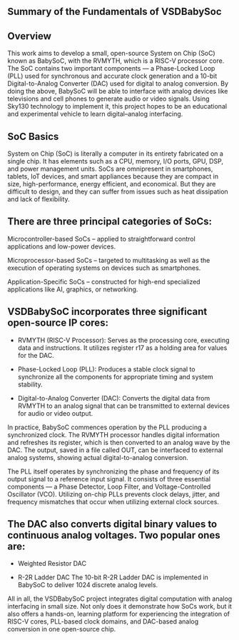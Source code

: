 ## Summary of the Fundamentals of VSDBabySoc
## Overview 

This work aims to develop a small, open-source System on Chip (SoC) known as BabySoC, with the RVMYTH, which is a RISC-V processor core. 
The SoC contains two important components — a Phase-Locked Loop (PLL) used for synchronous and accurate clock generation and a 10-bit Digital-to-Analog Converter (DAC) used for digital to analog conversion.
By doing the above, BabySoC will be able to interface with analog devices like televisions and cell phones to generate audio or video signals. 
Using Sky130 technology to implement it, this project hopes to be an educational and experimental vehicle to learn digital–analog interfacing.

## SoC Basics

System on Chip (SoC) is literally a computer in its entirety fabricated on a single chip. It has elements such as a CPU, memory, I/O ports, GPU, DSP, and power management units. SoCs are omnipresent in smartphones, tablets, IoT devices, and smart appliances because they are compact in size, high-performance, energy efficient, and economical. But they are difficult to design, and they can suffer from issues such as heat dissipation and lack of flexibility.

## There are three principal categories of SoCs:

Microcontroller-based SoCs – applied to straightforward control applications and low-power devices.

Microprocessor-based SoCs – targeted to multitasking as well as the execution of operating systems on devices such as smartphones.

Application-Specific SoCs – constructed for high-end specialized applications like AI, graphics, or networking.

## VSDBabySoC incorporates three significant open-source IP cores:

- RVMYTH (RISC-V Processor): Serves as the processing core, executing data and instructions. It utilizes register r17 as a holding area for values for the DAC.

- Phase-Locked Loop (PLL): Produces a stable clock signal to synchronize all the components for appropriate timing and system stability.

- Digital-to-Analog Converter (DAC): Converts the digital data from RVMYTH to an analog signal that can be transmitted to external devices for audio or video output.

In practice, BabySoC commences operation by the PLL producing a synchronized clock. The RVMYTH processor handles digital information and refreshes its register, which is then converted to an analog wave by the DAC. 
The output, saved in a file called OUT, can be interfaced to external analog systems, showing actual digital-to-analog conversion.

The PLL itself operates by synchronizing the phase and frequency of its output signal to a reference input signal. It consists of three essential components — a Phase Detector, Loop Filter, and Voltage-Controlled Oscillator (VCO). 
Utilizing on-chip PLLs prevents clock delays, jitter, and frequency mismatches that occur when utilizing external clock sources.

## The DAC also converts digital binary values to continuous analog voltages. Two popular ones are:

- Weighted Resistor DAC

- R-2R Ladder DAC
The 10-bit R-2R Ladder DAC is implemented in BabySoC to deliver 1024 discrete analog levels.

All in all, the VSDBabySoC project integrates digital computation with analog interfacing in small size. Not only does it demonstrate how SoCs work, but it also offers a hands-on, learning platform for experiencing the integration of RISC-V cores, PLL-based clock domains, and DAC-based analog conversion in one open-source chip.
